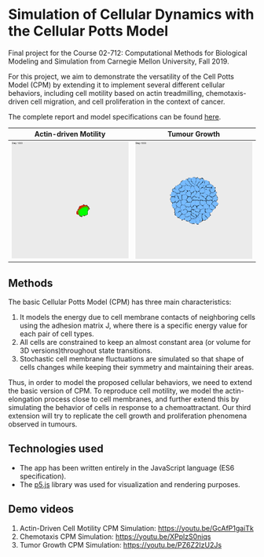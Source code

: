 # Simulation of Cellular Dynamics with the Cellular Potts Model

Final project for the Course 02-712: Computational Methods for Biological Modeling and Simulation from Carnegie Mellon 
University, Fall 2019.

For this project, we aim to demonstrate the versatility of the Cell Potts Model (CPM) by extending it to implement 
several different cellular behaviors, including cell motility based on actin treadmilling, chemotaxis-driven cell migration, and cell proliferation in the context of cancer.

The complete report and model specifications can be found <a href="https://drive.google.com/file/d/13li3Fph4upv7blA_9rAFgvEld-MjQF-R/view" target="_blank">here</a>.

Actin-driven Motility      |  Tumour Growth
:-------------------------:|:-------------------------:
![](cell_motility_1.png)   |  ![](cell_proliferation_end.png)


## Methods
The basic Cellular Potts Model (CPM) has three main characteristics:
1. It models the energy due to cell membrane contacts of neighboring cells using the adhesion matrix J, where there is a specific energy value for each pair of cell types.
2. All cells are constrained to keep an almost constant area (or volume for 3D versions)throughout state transitions.
3. Stochastic cell membrane fluctuations are simulated so that shape of cells changes while keeping their symmetry and maintaining their areas. 

Thus, in order to model the proposed cellular behaviors, we need to extend the basic version of CPM. To reproduce cell 
motility, we model the actin-elongation process close to cell membranes, and further extend this by simulating the behavior 
of cells in response to a chemoattractant. Our third extension will try to replicate the cell growth and proliferation 
phenomena observed in tumours.

## Technologies used
* The app has been written entirely in the JavaScript language (ES6 specification).
* The [p5.js](http://p5js.org/) library was used for visualization and rendering purposes.

## Demo videos
1. Actin-Driven Cell Motility CPM Simulation: <a href="https://youtu.be/GcAfP1gaiTk" target="_blank">https://youtu.be/GcAfP1gaiTk</a>
2. Chemotaxis CPM Simulation: <a href="https://youtu.be/XPplzS0niqs" target="_blank">https://youtu.be/XPplzS0niqs</a>
3. Tumor Growth CPM Simulation: <a href="https://youtu.be/PZ6Z2IzU2Js" target="_blank">https://youtu.be/PZ6Z2IzU2Js</a>

